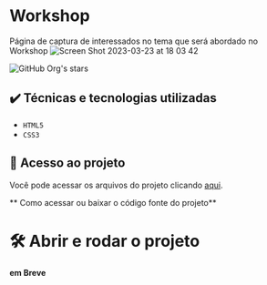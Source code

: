 # Workshop
Página de captura de interessados no tema que será abordado no Workshop 
![Screen Shot 2023-03-23 at 18 03 42](https://user-images.githubusercontent.com/61362770/227360948-a78ccb5e-8bcf-4496-95e4-e753ca154aca.png)


![GitHub Org's stars](https://img.shields.io/github/stars/camilafernanda?style=social)

## ✔️ Técnicas e tecnologias utilizadas

- ``HTML5``
- ``CSS3``

## 📁 Acesso ao projeto
Você pode acessar os arquivos do projeto clicando [aqui](https://adrianaams.github.io/Landing_page).


** Como acessar ou baixar o código fonte do projeto**

# 🛠️ Abrir e rodar o projeto

**em Breve**
